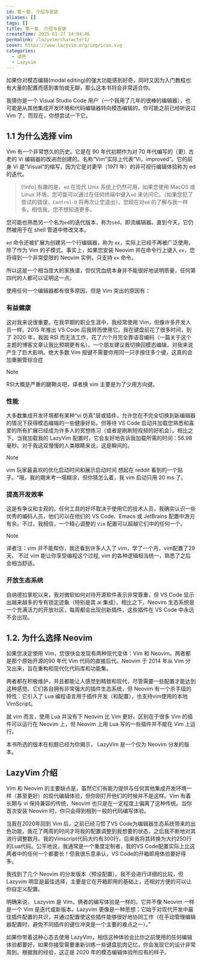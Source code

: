 ```yaml
---
id: 第一章. 介绍与安装
aliases: []
tags: []
title: 第一章. 介绍与安装
createTime: 2025-01-27 14:04:46
permalink: /lazyvim/character1/
cover: https://www.lazyvim.org/img/icon.svg
categories: 
  - 读吧
  - Lazyvim
---
```


如果你对模态编辑(modal editing)的强大功能感到好奇，同时又因为入门教程也有大量的配置而感到害怕或无聊，那么这本书将会非常适合你。

我猜你是一个 Visual Studio Code 用户（一个我用了几年的很棒的编辑器），也可能是从其他集成开发环境和代码编辑器转向模态编辑的。你可能之前已经听说过 Vim 了，而现在，你想尝试一下它。

## 1.1 为什么选择 vim

Vim 有一个非常悠久的历史。它是在 90 年代初期作为对 70 年代编写的（更）古老的 Vi 编辑器的改进而创建的。名称“Vim”实际上代表“Vi，improved”。它的前身 Vi 是“Visual”的缩写，因为它是对更早（1971 年）的非可视行编辑体验称为 ed 的迭代。

> [!info]
> 有趣的是，`ed` 在现代 Unix 系统上仍然可用，如果您使用 MacOS 或 Linux 环境，您可能可以通过在任何终端中键入`ed` 来访问它。（如果您犯了尝试的错误，`Control-D` 将再次让您退出）。您现在对`ed` 的了解与我一样多，相信我，您不想知道更多。

您可能也熟悉另一个名为`ed`的迭代版本，称为`sed`，即流编辑器。直到今天，它仍然被用于在 shell 管道中修改文本。

`ed` 命令还被扩展为创建另一个行编辑器，称为 `ex`，实际上已经不再被广泛使用，除了作为 Vim 的子模式。事实上，如果您安装 Neovim 并在命令行上键入 `ex`，您将得到一个非常受限的 Neovim 实例，只支持 `ex` 命令。

所以这是一个相当庞大的家族谱，但仅凭血统本身并不能很好地说明质量，任何第四代的人都可以证明这一点。

使用任何一个编辑器都有很多原因，但是 Vim 突出的原因有：

### 有益健康

这对我来说很重要。在我早期的职业生涯中，我经常使用 Vim，但像许多开发人员一样，2015 年推出 VS Code 后我转而使用它。我在键盘前花了很多时间，到了 2020 年，我因 RSI 而无法工作，花了六个月完全靠语音编码（一篇关于这个主题的博客文章让我比预期更有名）。一个朋友建议我切换回模态编辑，对我来说产生了巨大影响。绝大多数 Vim 按键不需要你用同一只手按住多个键，这真的会加重腕管综合症

> [!note]
> RSI大概是严重的腱鞘炎吧，译者换 vim 主要是为了少用方向键。

### 性能

大多数集成开发环境都有某种“vi 仿真”层或插件，允许您在不完全切换到新编辑器的情况下获得模态编辑的一些健康好处。但等待 VS Code 启动并加载您熟悉和喜爱的所有扩展已经成为许多人的冥想练习（或者是刷刷短视频的好机会）。相比之下，当我加载我的 LazyVim 配置时，它会友好地告诉我加载所需的时间：56.98 毫秒。对于我这双慢慢的人类眼睛来说，这是瞬间的。

> [!note]
> vim 玩家最喜欢的优化启动时间和展示启动时间
> 想起在 reddit 看到的一个贴子。“哦，我的期末考一塌糊涂，但你猜怎么着，我 vim 启动只用 20 ms 了。

### 提高开发效率

这是有争议和主观的。任何工具的好坏取决于使用它的技术人员，我确实认识一些优秀的编码人员，他们可以在他们的 VS Code、Emacs 或 JetBrains 配置中游刃有余。不过，我相信，一个精心调整的 `Vim` 配置可以超越它们中的任何一个。

> [!note]
> 译者注：vim 并不能帮你，我还看到许多人入了 vim，学了一个月，vim配置了29天。
> 不过 vim 能让你享受编程这个过程, vim 的各种逻辑相当统一，熟悉了之后会相当舒适。

### 开放生态系统

自纳德拉掌舵以来，我对微软如何对待开源软件表示非常尊重，但 VS Code 显示出越来越多的专有锁定迹象（特别是其 ai 集成）。相比之下，Neovim 生态系统是一个充满活力的开放社区，每周都会出现创新插件，这些插件在 VS Code 中永远不会出现。

## 1.2.  为什么选择 Neovim

如果您决定使用 Vim，您很快会发现有两种现代变体：Vim 和 Neovim。两者都是那个原始开源的90 年代 Vim 代码的直接后代。Neovim 于 2014 年从 Vim 分叉出来，旨在重构和现代化代码库和功能集。

两者都在积极维护，并且都能让人感觉到精致和现代，尽管需要一些配置才能达到这种感觉。它们各自拥有非常强大的插件生态系统，但 Neovim 有一个杀手级的特性：它引入了 Lua 编程语言用于插件开发（和配置），也支持vim使用的本地 VimScript。

就 vim 而言，使用 Lua 并没有下 Neovim 比 Vim 更好。区别在于很多 Vim 的插件可以运行在 Neovim 上，但 Neovim 上用 Lua 写的一些插件并不能在 Vim 上运行。

本书所选的版本在标题已经为你揭示， LazyVim 是一个仅为 Neovim 分发的版本。

## LazyVim 介绍

Vim 和 Neovim 的主要缺点是，虽然它们有能力提供与任何其他集成开发环境一样（甚至更好）的现代编辑体验，但你刚打开他们的时候并不是这样。Vim 有着长期与 vi 保持兼容的传统，Neovim 也只是在一定程度上偏离了这种传统。当你首次安装 Neovim 时，你只会得到相到一般的代码编写体验。

当我在2020年回到 Vim 后，之前已经习惯了VS Code为编辑器生态系统带来的出色功能，我花了两周的时间才将我的配置调整到我想要的状态，之后我不断地对其进行调整数月。我的Vimscript代码大约有300行，后来我将其转换为大约250行的Lua代码。公平地说，我通常是一个重度定制者，我的VS Code配置实际上比这两者中的任何一个都要长！但我很乐意承认，VS Code的开箱即用体验要好得多。

我找到了几个 Neovim 的分发版本（预设配置）。我不会进行详细的比较，但 Lazyvim 明显是最佳选择，主要是它在开箱即用的基础上，还相对方便的可以让你自定义配置。

明确来说， Lazyvim 是 Vim。俩者的编写体验是一样的。它并不像 Neovim 一样是一个 Vim 是迭代或新版本。Lazyvim 更像是一种思想；它始于对现代开发中最佳插件配置的共识，并通过配置使这些插件能够很好地协同工作（在手动管理编辑器配置时，避免不同插件的键位冲突是一个主要的难点之一）。”

如果你带着这种心态去使用 LazyVim，相信这种体验会比你之前使用的任何编辑体验都要好，如果你接受需要重新训练一些键盘肌肉记忆，你会发现它的设计非常周到。根据我的经验，这正是 2020 年的模态编辑体验所应有的样子。
